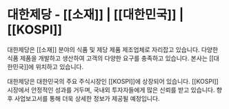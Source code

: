 # 대한제당 - [[소재]] | [[대한민국]] | [[KOSPI]]

대한제당은 [[소재]] 분야의 식품 및 제당 제품 제조업체로 자리잡고 있습니다. 다양한 식품 제품을 개발하고 생산하여 고객의 다양한 요구를 충족하고 있습니다. 본사는 [[대한민국]]에 위치하고 있습니다.

대한제당은 대한민국의 주요 주식시장인 [[KOSPI]]에 상장되어 있습니다. [[KOSPI]] 시장에서 안정적인 성과를 거두며, 국내외 투자자들에게 많은 신뢰를 받고 있습니다. 향후 사업보고서를 통해 더욱 상세한 정보가 제공될 예정입니다.
